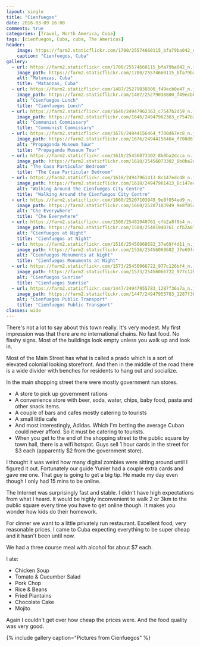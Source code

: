 ```yaml
---
layout: single
title: "Cienfuegos"
date: 2016-03-09 16:00
comments: true
categories: [Travel, North America, Cuba]
tags: [cienfuegos, Cuba, cuba, The Americas]
header:
    image: https://farm2.staticflickr.com/1700/25574660115_bfa79ba042_n.jpg
    caption: "Cienfuegos, Cuba"
gallery:
  - url: https://farm2.staticflickr.com/1700/25574660115_bfa79ba042_n.jpg
    image_path: https://farm2.staticflickr.com/1700/25574660115_bfa79ba042_n.jpg
    alt: "Matanzas⁩, ⁨Cuba⁩"
    title: "Matanzas⁩, ⁨Cuba⁩"
  - url: https://farm2.staticflickr.com/1487/25279038800_f49ecb0e47_n.jpg
    image_path: https://farm2.staticflickr.com/1487/25279038800_f49ecb0e47_n.jpg
    alt: "Cienfuegos Lunch"
    title: "Cienfuegos Lunch"
  - url: https://farm2.staticflickr.com/1646/24947962363_c7547b2d59_n.jpg
    image_path: https://farm2.staticflickr.com/1646/24947962363_c7547b2d59_n.jpg
    alt: "Communist Commissary"
    title: "Communist Commissary"
  - url: https://farm2.staticflickr.com/1676/24944156464_f700d67ec8_n.jpg
    image_path: https://farm2.staticflickr.com/1676/24944156464_f700d67ec8_n.jpg
    alt: "Propaganda Museum Tour"
    title: "Propaganda Museum Tour"
  - url: https://farm2.staticflickr.com/1610/25456073302_8b0ba2dcca_n.jpg
    image_path: https://farm2.staticflickr.com/1610/25456073302_8b0ba2dcca_n.jpg
    alt: "The Casa Particular Bedroom"
    title: "The Casa Particular Bedroom"
  - url: https://farm2.staticflickr.com/1618/24947961413_8c147edcd8_n.jpg
    image_path: https://farm2.staticflickr.com/1618/24947961413_8c147edcd8_n.jpg
    alt: "Walking Around the Cienfuegos City Centre"
    title: "Walking Around the Cienfuegos City Centre"
  - url: https://farm2.staticflickr.com/1660/25207103949_9e8f054ed9_n.jpg
    image_path: https://farm2.staticflickr.com/1660/25207103949_9e8f054ed9_n.jpg
    alt: "Che Everywhere"
    title: "Che Everywhere"
  - url: https://farm2.staticflickr.com/1508/25481940761_cfb2a8f9b4_n.jpg
    image_path: https://farm2.staticflickr.com/1508/25481940761_cfb2a8f9b4_n.jpg
    alt: "Cienfuegos at Night"
    title: "Cienfuegos at Night"
  - url: https://farm2.staticflickr.com/1516/25456068682_37e69f4d11_n.jpg
    image_path: https://farm2.staticflickr.com/1516/25456068682_37e69f4d11_n.jpg
    alt: "Cienfuegos Monuments at Night"
    title: "Cienfuegos Monuments at Night"
  - url: https://farm2.staticflickr.com/1573/25456066722_977c126bf4_n.jpg
    image_path: https://farm2.staticflickr.com/1573/25456066722_977c126bf4_n.jpg
    alt: "Cienfuegos Sunrise"
    title: "Cienfuegos Sunrise"
  - url: https://farm2.staticflickr.com/1447/24947955783_1287f36a7a_n.jpg
    image_path: https://farm2.staticflickr.com/1447/24947955783_1287f36a7a_n.jpg
    alt: "Cienfuegos Public Transport"
    title: "Cienfuegos Public Transport"  
classes: wide
---
```


There's not a lot to say about this town really. It's very modest. My first impression was that there are no international chains. No fast food. No flashy signs. Most of the buildings look empty unless you walk up and look in.

Most of the Main Street has what is called a prado which is a sort of elevated colonial looking storefront. And then in the middle of the road there is a wide divider with benches for residents to hang out and socialize.

In the main shopping street there were mostly government run stores.
<ul>
	<li>A store to pick up government rations</li>
	<li>A convenience store with beer, soda, water, chips, baby food, pasta and other snack items.</li>
	<li>A couple of bars and cafes mostly catering to tourists</li>
	<li>A small little cafe</li>
	<li>And most interestingly, Adidas. Which I'm betting the average Cuban could never afford. So it must be catering to tourists.</li>
	<li>When you get to the end of the shopping street to the public square by town hall, there is a wifi hotspot. Guys sell 1 hour cards in the street for $3 each (apparently $2 from the government store).</li>
</ul>
I thought it was weird how many digital zombies were sitting around until I figured it out. Fortunately our guide Yunier had a couple extra cards and gave me one. That guy is going to get a big tip. He made my day even though I only had 15 mins to be online.

The Internet was surprisingly fast and stable. I didn't have high expectations from what I heard. It would be highly inconvenient to walk 2 or 3km to the public square every time you have to get online though. It makes you wonder how kids do their homework.

For dinner we want to a little privately run restaurant. Excellent food, very reasonable prices. I came to Cuba expecting everything to be super cheap and it hasn't been until now.

We had a three course meal with alcohol for about $7 each.

I ate:
<ul>
	<li>Chicken Soup</li>
	<li>Tomato &amp; Cucumber Salad</li>
	<li>Pork Chop</li>
	<li>Rice &amp; Beans</li>
	<li>Fried Plantains</li>
	<li>Chocolate Cake</li>
	<li>Mojito</li>
</ul>
Again I couldn't get over how cheap the prices were. And the food quality was very good.

{% include gallery caption="Pictures from Cienfuegos" %}